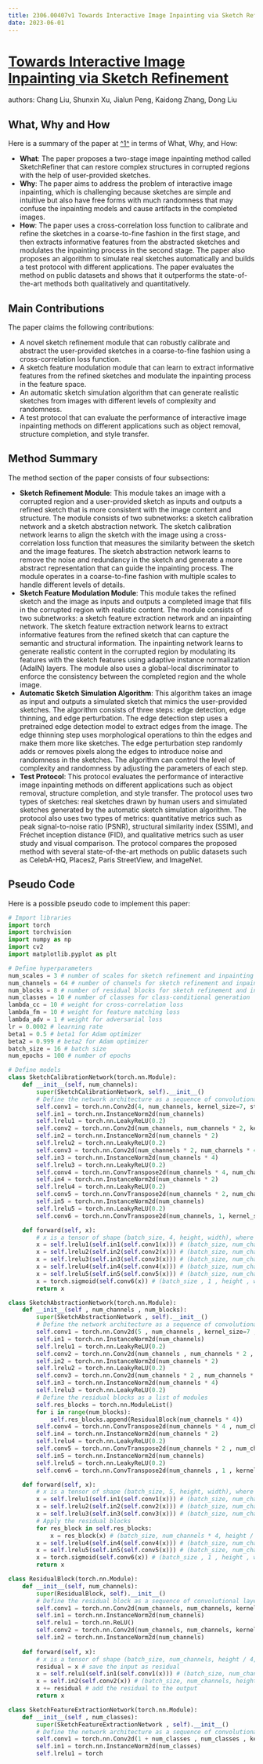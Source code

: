 ```yaml
---
title: 2306.00407v1 Towards Interactive Image Inpainting via Sketch Refinement
date: 2023-06-01
---
```


# [Towards Interactive Image Inpainting via Sketch Refinement](http://arxiv.org/abs/2306.00407v1)

authors: Chang Liu, Shunxin Xu, Jialun Peng, Kaidong Zhang, Dong Liu


## What, Why and How

[1]: https://arxiv.org/abs/2306.00407 "Towards Interactive Image Inpainting via Sketch Refinement"
[2]: https://arxiv.org/abs/2306.00763 "[2306.00763] Learning Disentangled Prompts for Compositional Image ..."
[3]: http://export.arxiv.org/abs/2306.00407 "[2306.00407] Towards Interactive Image Inpainting via Sketch Refinement"

Here is a summary of the paper at [^1^][1] in terms of What, Why, and How:

- **What**: The paper proposes a two-stage image inpainting method called SketchRefiner that can restore complex structures in corrupted regions with the help of user-provided sketches.
- **Why**: The paper aims to address the problem of interactive image inpainting, which is challenging because sketches are simple and intuitive but also have free forms with much randomness that may confuse the inpainting models and cause artifacts in the completed images.
- **How**: The paper uses a cross-correlation loss function to calibrate and refine the sketches in a coarse-to-fine fashion in the first stage, and then extracts informative features from the abstracted sketches and modulates the inpainting process in the second stage. The paper also proposes an algorithm to simulate real sketches automatically and builds a test protocol with different applications. The paper evaluates the method on public datasets and shows that it outperforms the state-of-the-art methods both qualitatively and quantitatively.

## Main Contributions

The paper claims the following contributions:

- A novel sketch refinement module that can robustly calibrate and abstract the user-provided sketches in a coarse-to-fine fashion using a cross-correlation loss function.
- A sketch feature modulation module that can learn to extract informative features from the refined sketches and modulate the inpainting process in the feature space.
- An automatic sketch simulation algorithm that can generate realistic sketches from images with different levels of complexity and randomness.
- A test protocol that can evaluate the performance of interactive image inpainting methods on different applications such as object removal, structure completion, and style transfer.

## Method Summary

The method section of the paper consists of four subsections:

- **Sketch Refinement Module**: This module takes an image with a corrupted region and a user-provided sketch as inputs and outputs a refined sketch that is more consistent with the image content and structure. The module consists of two subnetworks: a sketch calibration network and a sketch abstraction network. The sketch calibration network learns to align the sketch with the image using a cross-correlation loss function that measures the similarity between the sketch and the image features. The sketch abstraction network learns to remove the noise and redundancy in the sketch and generate a more abstract representation that can guide the inpainting process. The module operates in a coarse-to-fine fashion with multiple scales to handle different levels of details.
- **Sketch Feature Modulation Module**: This module takes the refined sketch and the image as inputs and outputs a completed image that fills in the corrupted region with realistic content. The module consists of two subnetworks: a sketch feature extraction network and an inpainting network. The sketch feature extraction network learns to extract informative features from the refined sketch that can capture the semantic and structural information. The inpainting network learns to generate realistic content in the corrupted region by modulating its features with the sketch features using adaptive instance normalization (AdaIN) layers. The module also uses a global-local discriminator to enforce the consistency between the completed region and the whole image.
- **Automatic Sketch Simulation Algorithm**: This algorithm takes an image as input and outputs a simulated sketch that mimics the user-provided sketches. The algorithm consists of three steps: edge detection, edge thinning, and edge perturbation. The edge detection step uses a pretrained edge detection model to extract edges from the image. The edge thinning step uses morphological operations to thin the edges and make them more like sketches. The edge perturbation step randomly adds or removes pixels along the edges to introduce noise and randomness in the sketches. The algorithm can control the level of complexity and randomness by adjusting the parameters of each step.
- **Test Protocol**: This protocol evaluates the performance of interactive image inpainting methods on different applications such as object removal, structure completion, and style transfer. The protocol uses two types of sketches: real sketches drawn by human users and simulated sketches generated by the automatic sketch simulation algorithm. The protocol also uses two types of metrics: quantitative metrics such as peak signal-to-noise ratio (PSNR), structural similarity index (SSIM), and Fréchet inception distance (FID), and qualitative metrics such as user study and visual comparison. The protocol compares the proposed method with several state-of-the-art methods on public datasets such as CelebA-HQ, Places2, Paris StreetView, and ImageNet.


## Pseudo Code

Here is a possible pseudo code to implement this paper:

```python
# Import libraries
import torch
import torchvision
import numpy as np
import cv2
import matplotlib.pyplot as plt

# Define hyperparameters
num_scales = 3 # number of scales for sketch refinement and inpainting
num_channels = 64 # number of channels for sketch refinement and inpainting networks
num_blocks = 8 # number of residual blocks for sketch refinement and inpainting networks
num_classes = 10 # number of classes for class-conditional generation
lambda_cc = 10 # weight for cross-correlation loss
lambda_fm = 10 # weight for feature matching loss
lambda_adv = 1 # weight for adversarial loss
lr = 0.0002 # learning rate
beta1 = 0.5 # beta1 for Adam optimizer
beta2 = 0.999 # beta2 for Adam optimizer
batch_size = 16 # batch size
num_epochs = 100 # number of epochs

# Define models
class SketchCalibrationNetwork(torch.nn.Module):
    def __init__(self, num_channels):
        super(SketchCalibrationNetwork, self).__init__()
        # Define the network architecture as a sequence of convolutional layers with leaky ReLU activation and instance normalization
        self.conv1 = torch.nn.Conv2d(4, num_channels, kernel_size=7, stride=1, padding=3)
        self.in1 = torch.nn.InstanceNorm2d(num_channels)
        self.lrelu1 = torch.nn.LeakyReLU(0.2)
        self.conv2 = torch.nn.Conv2d(num_channels, num_channels * 2, kernel_size=4, stride=2, padding=1)
        self.in2 = torch.nn.InstanceNorm2d(num_channels * 2)
        self.lrelu2 = torch.nn.LeakyReLU(0.2)
        self.conv3 = torch.nn.Conv2d(num_channels * 2, num_channels * 4, kernel_size=4, stride=2, padding=1)
        self.in3 = torch.nn.InstanceNorm2d(num_channels * 4)
        self.lrelu3 = torch.nn.LeakyReLU(0.2)
        self.conv4 = torch.nn.ConvTranspose2d(num_channels * 4, num_channels * 2, kernel_size=4, stride=2, padding=1)
        self.in4 = torch.nn.InstanceNorm2d(num_channels * 2)
        self.lrelu4 = torch.nn.LeakyReLU(0.2)
        self.conv5 = torch.nn.ConvTranspose2d(num_channels * 2, num_channels, kernel_size=4, stride=2, padding=1)
        self.in5 = torch.nn.InstanceNorm2d(num_channels)
        self.lrelu5 = torch.nn.LeakyReLU(0.2)
        self.conv6 = torch.nn.ConvTranspose2d(num_channels, 1, kernel_size=7, stride=1, padding=3)

    def forward(self, x):
        # x is a tensor of shape (batch_size, 4, height, width), where the first three channels are the image and the last channel is the sketch
        x = self.lrelu1(self.in1(self.conv1(x))) # (batch_size, num_channels, height, width)
        x = self.lrelu2(self.in2(self.conv2(x))) # (batch_size, num_channels * 2, height / 2, width / 2)
        x = self.lrelu3(self.in3(self.conv3(x))) # (batch_size, num_channels * 4, height / 4, width / 4)
        x = self.lrelu4(self.in4(self.conv4(x))) # (batch_size, num_channels * 2, height / 2, width / 2)
        x = self.lrelu5(self.in5(self.conv5(x))) # (batch_size, num_channels, height , width )
        x = torch.sigmoid(self.conv6(x)) # (batch_size , 1 , height , width )
        return x

class SketchAbstractionNetwork(torch.nn.Module):
    def __init__(self , num_channels , num_blocks):
        super(SketchAbstractionNetwork , self).__init__()
        # Define the network architecture as a sequence of convolutional layers with leaky ReLU activation and instance normalization , followed by residual blocks and transposed convolutional layers
        self.conv1 = torch.nn.Conv2d(5 , num_channels , kernel_size=7 , stride=1 , padding=3) 
        self.in1 = torch.nn.InstanceNorm2d(num_channels) 
        self.lrelu1 = torch.nn.LeakyReLU(0.2) 
        self.conv2 = torch.nn.Conv2d(num_channels , num_channels * 2 , kernel_size=4 , stride=2 , padding=1) 
        self.in2 = torch.nn.InstanceNorm2d(num_channels * 2) 
        self.lrelu2 = torch.nn.LeakyReLU(0.2) 
        self.conv3 = torch.nn.Conv2d(num_channels * 2 , num_channels * 4 , kernel_size=4 , stride=2 , padding=1) 
        self.in3 = torch.nn.InstanceNorm2d(num_channels * 4) 
        self.lrelu3 = torch.nn.LeakyReLU(0.2) 
        # Define the residual blocks as a list of modules
        self.res_blocks = torch.nn.ModuleList()
        for i in range(num_blocks):
            self.res_blocks.append(ResidualBlock(num_channels * 4))
        self.conv4 = torch.nn.ConvTranspose2d(num_channels * 4 , num_channels * 2 , kernel_size=4 , stride=2 , padding=1) 
        self.in4 = torch.nn.InstanceNorm2d(num_channels * 2) 
        self.lrelu4 = torch.nn.LeakyReLU(0.2) 
        self.conv5 = torch.nn.ConvTranspose2d(num_channels * 2 , num_channels , kernel_size=4 , stride=2 , padding=1) 
        self.in5 = torch.nn.InstanceNorm2d(num_channels) 
        self.lrelu5 = torch.nn.LeakyReLU(0.2) 
        self.conv6 = torch.nn.ConvTranspose2d(num_channels , 1 , kernel_size=7 , stride=1 , padding=3)

    def forward(self, x):
        # x is a tensor of shape (batch_size, 5, height, width), where the first three channels are the image, the fourth channel is the sketch, and the last channel is the mask
        x = self.lrelu1(self.in1(self.conv1(x))) # (batch_size, num_channels, height, width)
        x = self.lrelu2(self.in2(self.conv2(x))) # (batch_size, num_channels * 2, height / 2, width / 2)
        x = self.lrelu3(self.in3(self.conv3(x))) # (batch_size, num_channels * 4, height / 4, width / 4)
        # Apply the residual blocks
        for res_block in self.res_blocks:
            x = res_block(x) # (batch_size, num_channels * 4, height / 4, width / 4)
        x = self.lrelu4(self.in4(self.conv4(x))) # (batch_size, num_channels * 2, height / 2, width / 2)
        x = self.lrelu5(self.in5(self.conv5(x))) # (batch_size, num_channels, height , width )
        x = torch.sigmoid(self.conv6(x)) # (batch_size , 1 , height , width )
        return x

class ResidualBlock(torch.nn.Module):
    def __init__(self, num_channels):
        super(ResidualBlock, self).__init__()
        # Define the residual block as a sequence of convolutional layers with ReLU activation and instance normalization
        self.conv1 = torch.nn.Conv2d(num_channels, num_channels, kernel_size=3, stride=1, padding=1)
        self.in1 = torch.nn.InstanceNorm2d(num_channels)
        self.relu1 = torch.nn.ReLU()
        self.conv2 = torch.nn.Conv2d(num_channels, num_channels, kernel_size=3, stride=1, padding=1)
        self.in2 = torch.nn.InstanceNorm2d(num_channels)
    
    def forward(self, x):
        # x is a tensor of shape (batch_size, num_channels, height / 4, width / 4)
        residual = x # save the input as residual
        x = self.relu1(self.in1(self.conv1(x))) # (batch_size, num_channels, height / 4, width / 4)
        x = self.in2(self.conv2(x)) # (batch_size, num_channels, height / 4, width / 4)
        x += residual # add the residual to the output
        return x

class SketchFeatureExtractionNetwork(torch.nn.Module):
    def __init__(self , num_classes):
        super(SketchFeatureExtractionNetwork , self).__init__()
        # Define the network architecture as a sequence of convolutional layers with leaky ReLU activation and instance normalization
        self.conv1 = torch.nn.Conv2d(1 + num_classes , num_classes , kernel_size=7 , stride=1 , padding=3) 
        self.in1 = torch.nn.InstanceNorm2d(num_classes) 
        self.lrelu1 = torch

```